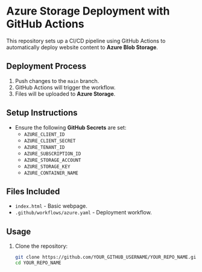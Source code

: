 # Azure Storage Deployment with GitHub Actions

This repository sets up a CI/CD pipeline using GitHub Actions to automatically deploy website content to **Azure Blob Storage**.

## Deployment Process

1. Push changes to the `main` branch.
2. GitHub Actions will trigger the workflow.
3. Files will be uploaded to **Azure Storage**.

## Setup Instructions

- Ensure the following **GitHub Secrets** are set:
  - `AZURE_CLIENT_ID`
  - `AZURE_CLIENT_SECRET`
  - `AZURE_TENANT_ID`
  - `AZURE_SUBSCRIPTION_ID`
  - `AZURE_STORAGE_ACCOUNT`
  - `AZURE_STORAGE_KEY`
  - `AZURE_CONTAINER_NAME`

## Files Included

- `index.html` - Basic webpage.
- `.github/workflows/azure.yaml` - Deployment workflow.

## Usage

1. Clone the repository:
   ```sh
   git clone https://github.com/YOUR_GITHUB_USERNAME/YOUR_REPO_NAME.git
   cd YOUR_REPO_NAME
